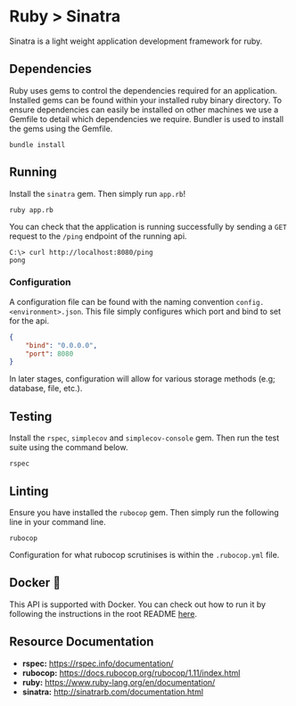 # Ruby > Sinatra

Sinatra is a light weight application development framework for ruby.

## Dependencies

Ruby uses gems to control the dependencies required for an application. Installed gems can be found within your installed ruby binary directory. 
To ensure dependencies can easily be installed on other machines we use a Gemfile to detail which dependencies we require. 
Bundler is used to install the gems using the Gemfile.

```shell
bundle install
```

## Running

Install the `sinatra` gem. Then simply run `app.rb`!

```shell
ruby app.rb
```

You can check that the application is running successfully by sending a `GET` request to the `/ping` endpoint of the running api.

```console
C:\> curl http://localhost:8080/ping
pong
```

### Configuration

A configuration file can be found with the naming convention `config.<environment>.json`. This file simply configures which port and bind to set for the api.

```json
{
    "bind": "0.0.0.0",
    "port": 8080
}
```

In later stages, configuration will allow for various storage methods (e.g; database, file, etc.).

## Testing

Install the `rspec`, `simplecov` and `simplecov-console` gem. Then run the test suite using the command below.

```shell
rspec
```

## Linting

Ensure you have installed the `rubocop` gem. Then simply run the following line in your command line.

```shell
rubocop
```

Configuration for what rubocop scrutinises is within the `.rubocop.yml` file.

## Docker 🐳

This API is supported with Docker. You can check out how to run it by following the instructions in the root README [here](https://github.com/LarsFin/API-Farm).

## Resource Documentation

- **rspec:** https://rspec.info/documentation/
- **rubocop:** https://docs.rubocop.org/rubocop/1.11/index.html
- **ruby:** https://www.ruby-lang.org/en/documentation/
- **sinatra:** http://sinatrarb.com/documentation.html